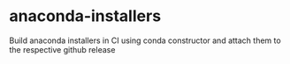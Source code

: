 # anaconda-installers
Build anaconda installers in CI using conda constructor and attach them to the respective github release
